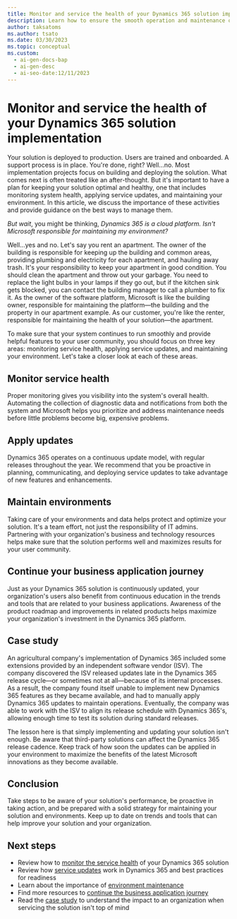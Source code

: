 ```yaml
---
title: Monitor and service the health of your Dynamics 365 solution implementation
description: Learn how to ensure the smooth operation and maintenance of your Dynamics 365 solution by monitoring service health, applying service updates, and maintaining your environment.
author: taksatoms
ms.author: tsato
ms.date: 03/30/2023
ms.topic: conceptual
ms.custom:
  - ai-gen-docs-bap
  - ai-gen-desc
  - ai-seo-date:12/11/2023
---
```


# Monitor and service the health of your Dynamics 365 solution implementation

Your solution is deployed to production. Users are trained and onboarded. A support process is in place. You're done, right? Well&hellip;no. Most implementation projects focus on building and deploying the solution. What comes next is often treated like an after-thought. But it's important to have a plan for keeping your solution optimal and healthy, one that includes monitoring system health, applying service updates, and maintaining your environment. In this article, we discuss the importance of these activities and provide guidance on the best ways to manage them.

*But wait*, you might be thinking, *Dynamics 365 is a cloud platform. Isn't Microsoft responsible for maintaining my environment?*

Well&hellip;yes and no. Let's say you rent an apartment. The owner of the building is responsible for keeping up the building and common areas, providing plumbing and electricity for each apartment, and hauling away trash. It's your responsibility to keep your apartment in good condition. You should clean the apartment and throw out your garbage. You need to replace the light bulbs in your lamps if they go out, but if the kitchen sink gets blocked, you can contact the building manager to call a plumber to fix it. As the owner of the software platform, Microsoft is like the building owner, responsible for maintaining the platform&mdash;the building and the property in our apartment example. As our customer, you're like the renter, responsible for maintaining the health of your solution&mdash;the apartment.

To make sure that your system continues to run smoothly and provide helpful features to your user community, you should focus on three key areas: monitoring service health, applying service updates, and maintaining your environment. Let's take a closer look at each of these areas.

## Monitor service health

Proper monitoring gives you visibility into the system's overall health. Automating the collection of diagnostic data and notifications from both the system and Microsoft helps you prioritize and address maintenance needs before little problems become big, expensive problems.

## Apply updates

Dynamics 365 operates on a continuous update model, with regular releases throughout the year. We recommend that you be proactive in planning, communicating, and deploying service updates to take advantage of new features and enhancements.

## Maintain environments

Taking care of your environments and data helps protect and optimize your solution. It's a team effort, not just the responsibility of IT admins. Partnering with your organization's business and technology resources helps make sure that the solution performs well and maximizes results for your user community.

## Continue your business application journey

Just as your Dynamics 365 solution is continuously updated, your organization's users also benefit from continuous education in the trends and tools that are related to your business applications. Awareness of the product roadmap and improvements in related products helps maximize your organization's investment in the Dynamics 365 platform.

## Case study

An agricultural company's implementation of Dynamics 365 included some extensions provided by an independent software vendor (ISV). The company discovered the ISV released updates late in the Dynamics 365 release cycle&mdash;or sometimes not at all&mdash;because of its internal processes. As a result, the company found itself unable to implement new Dynamics 365 features as they became available, and had to manually apply Dynamics 365 updates to maintain operations. Eventually, the company was able to work with the ISV to align its release schedule with Dynamics 365's, allowing enough time to test its solution during standard releases.

The lesson here is that simply implementing and updating your solution isn't enough. Be aware that third-party solutions can affect the Dynamics 365 release cadence. Keep track of how soon the updates can be applied in your environment to maximize the benefits of the latest Microsoft innovations as they become available.  

## Conclusion

Take steps to be aware of your solution's performance, be proactive in taking action, and be prepared with a solid strategy for maintaining your solution and environments. Keep up to date on trends and tools that can help improve your solution and your organization.

## Next steps

- Review how to [monitor the service health](service-solution-monitor-service-health.md) of your Dynamics 365 solution
- Review how [service updates](service-solution-service-updates.md) work in Dynamics 365 and best practices for readiness
- Learn about the importance of [environment maintenance](service-solution-environment-maintenance.md)
- Find more resources to [continue the business application journey](service-solution-continue-the-business-application-journey.md)
- Read the [case study](service-solution-case-study.md) to understand the impact to an organization when servicing the solution isn't top of mind
